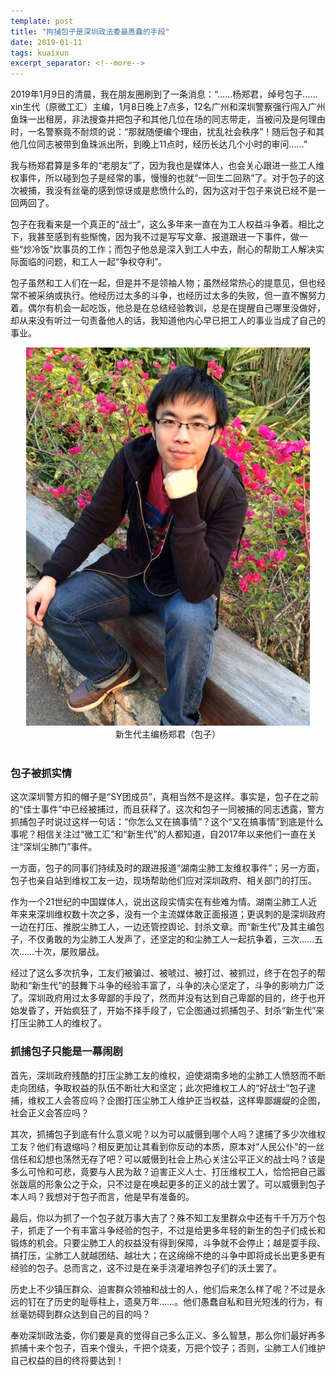 ```yaml
---
template: post
title: "拘捕包子是深圳政法委最愚蠢的手段"
date: 2019-01-11
tags: kuaixun
excerpt_separator: <!--more-->
---
```


2019年1月9日的清晨，我在朋友圈刷到了一条消息：“……杨郑君，绰号包子……xin生代（原微工汇）主编，1月8日晚上7点多，12名广州和深圳警察强行闯入广州鱼珠一出租房，非法搜查并把包子和其他几位在场的同志带走，当被问及是何理由时，一名警察竟不耐烦的说：“那就随便编个理由，扰乱社会秩序”！随后包子和其他几位同志被带到鱼珠派出所，到晚上11点时，经历长达几个小时的审问……”

我与杨郑君算是多年的“老朋友”了，因为我也是媒体人，也会关心跟进一些工人维权事件，所以碰到包子是经常的事，慢慢的也就“一回生二回熟”了。对于包子的这次被捕，我没有丝毫的感到惊讶或是悲愤什么的，因为这对于包子来说已经不是一回两回了。

包子在我看来是一个真正的“战士”，这么多年来一直在为工人权益斗争着。相比之下，我甚至感到有些惭愧，因为我不过是写写文章、报道跟进一下事件，做一些“炒冷饭”炊事员的工作；而包子他总是深入到工人中去，耐心的帮助工人解决实际面临的问题，和工人一起“争权夺利”。

包子虽然和工人们在一起，但是并不是领袖人物；虽然经常热心的提意见，但也经常不被采纳或执行。他经历过太多的斗争，也经历过太多的失败，但一直不懈努力着。偶尔有机会一起吃饭，他总是在总结经验教训，总是在提醒自己哪里没做好，却从来没有听过一句责备他人的话，我知道他内心早已把工人的事业当成了自己的事业。
<div style="text-align:center"><img src="/images/m2.jpg" width="90%"><br>新生代主编杨郑君（包子）</div><br>

<h3>包子被抓实情</h3>

这次深圳警方扣的帽子是“SY团成员”，真相当然不是这样。事实是，包子在之前的“佳士事件”中已经被捕过，而且获释了。这次和包子一同被捕的同志透露，警方抓捕包子时说过这样一句话：“你怎么又在搞事情”？这个“又在搞事情”到底是什么事呢？相信关注过“微工汇”和“新生代”的人都知道，自2017年以来他们一直在关注“深圳尘肺门”事件。

一方面，包子的同事们持续及时的跟进报道“湖南尘肺工友维权事件”；另一方面，包子也亲自站到维权工友一边，现场帮助他们应对深圳政府、相关部门的打压。

作为一个21世纪的中国媒体人，说出这段实情实在有些难为情。湖南尘肺工人近年来来深圳维权数十次之多，没有一个主流媒体敢正面报道；更讽刺的是深圳政府一边在打压、推脱尘肺工人，一边还管控舆论、封杀文章。而“新生代”及其主编包子，不仅勇敢的为尘肺工人发声了，还坚定的和尘肺工人一起抗争着，三次……五次……十次，屡败屡战。

经过了这么多次抗争，工友们被骗过、被唬过、被打过、被抓过，终于在包子的帮助和“新生代”的鼓舞下斗争的经验丰富了，斗争的决心坚定了，斗争的影响力广泛了。深圳政府用过太多卑鄙的手段了，然而并没有达到自己卑鄙的目的，终于也开始发昏了，开始疯狂了，开始不择手段了，它企图通过抓捕包子、封杀“新生代”来打压尘肺工人的维权了。
<br>
<h3>抓捕包子只能是一幕闹剧</h3>

首先，深圳政府残酷的打压尘肺工友的维权，迫使湖南多地的尘肺工人愤怒而不断走向团结，争取权益的队伍不断壮大和坚定；此次把维权工人的“好战士”包子逮捕，维权工人会答应吗？企图打压尘肺工人维护正当权益，这样卑鄙龌龊的企图，社会正义会答应吗？

其次，抓捕包子到底有什么意义呢？以为可以威慑到哪个人吗？逮捕了多少次维权工友？他们有退缩吗？相反更加让其看到你反动的本质，原本对“人民公仆”的一丝信任和幻想也荡然无存了吧？可以威慑到社会上热心关注公平正义的战士吗？该是多么可怜和可悲，竟要与人民为敌？迫害正义人士、打压维权工人，恰恰把自己嚣张跋扈的形象公之于众，只不过是在唤起更多的正义的战士罢了。可以威慑到包子本人吗？我想对于包子而言，他是早有准备的。

最后，你以为抓了一个包子就万事大吉了？殊不知工友里群众中还有千千万万个包子，抓走了一个有丰富斗争经验的包子，不过是给更多年轻的新生的包子们成长和锻炼的机会。只要尘肺工人的权益没有得到保障，斗争就不会停止；越是耍手段、搞打压，尘肺工人就越团结、越壮大；在这绵绵不绝的斗争中即将成长出更多更有经验的包子。总而言之，这不过是在亲手浇灌培养包子们的沃土罢了。

历史上不少镇压群众、迫害群众领袖和战士的人，他们后来怎么样了呢？不过是永远的钉在了历史的耻辱柱上，遗臭万年……。他们愚蠢自私和目光短浅的行为，有丝毫妨碍到群众达到自己的目的吗？

奉劝深圳政法委，你们要是真的觉得自己多么正义、多么智慧，那么你们最好再多抓捕十来个包子，百来个馒头，千把个烧麦，万把个饺子；否则，尘肺工人们维护自己权益的目的终将要达到！


